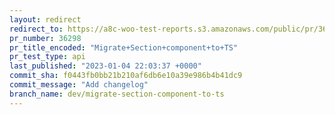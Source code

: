 ```yaml
---
layout: redirect
redirect_to: https://a8c-woo-test-reports.s3.amazonaws.com/public/pr/36298/api/index.html
pr_number: 36298
pr_title_encoded: "Migrate+Section+component+to+TS"
pr_test_type: api
last_published: "2023-01-04 22:03:37 +0000"
commit_sha: f0443fb0bb21b210af6db6e10a39e986b4b41dc9
commit_message: "Add changelog"
branch_name: dev/migrate-section-component-to-ts
---
```

